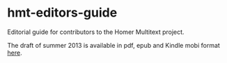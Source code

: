 # hmt-editors-guide


Editorial guide for contributors to the Homer Multitext project.

The draft of summer 2013 is available in pdf, epub and Kindle mobi format [here][1].

[1]: http://shot.holycross.edu/chssummer2013/housestyle
